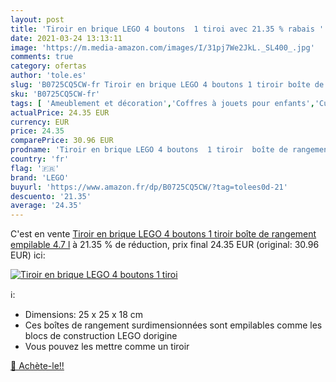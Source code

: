 ```yaml
---
layout: post
title: 'Tiroir en brique LEGO 4 boutons  1 tiroi avec 21.35 % rabais '
date: 2021-03-24 13:13:11
image: 'https://m.media-amazon.com/images/I/31pj7We2JkL._SL400_.jpg'
comments: true
category: ofertas
author: 'tole.es'
slug: 'B0725CQ5CW-fr Tiroir en brique LEGO 4 boutons 1 tiroir boîte de...'
sku: 'B0725CQ5CW-fr'
tags: [ 'Ameublement et décoration','Coffres à jouets pour enfants','Cuisine et Maison','Meubles','Meubles de chambre denfant','lego', ]
actualPrice: 24.35 EUR
currency: EUR
price: 24.35
comparePrice: 30.96 EUR
prodname: 'Tiroir en brique LEGO 4 boutons  1 tiroir  boîte de rangement empilable  4.7 l'
country: 'fr'
flag: '🇫🇷'
brand: 'LEGO'
buyurl: 'https://www.amazon.fr/dp/B0725CQ5CW/?tag=tolees0d-21'
descuento: '21.35'
average: '24.35'
---
```


C'est en vente [Tiroir en brique LEGO 4 boutons  1 tiroir  boîte de rangement empilable  4.7 l](https://www.amazon.fr/dp/B0725CQ5CW/?tag=tolees0d-21)  à  21.35 % de réduction, prix final  24.35 EUR (original: 30.96 EUR) ici:

[![Tiroir en brique LEGO 4 boutons  1 tiroi](https://m.media-amazon.com/images/I/31pj7We2JkL._SL400_.jpg)](https://www.amazon.fr/dp/B0725CQ5CW/?tag=tolees0d-21)

ℹ️:

- Dimensions: 25 x 25 x 18 cm
- Ces boîtes de rangement surdimensionnées sont empilables comme les blocs de construction LEGO dorigine
- Vous pouvez les mettre comme un tiroir

[🛒 Achète-le!!](https://www.amazon.fr/dp/B0725CQ5CW/?tag=tolees0d-21)

